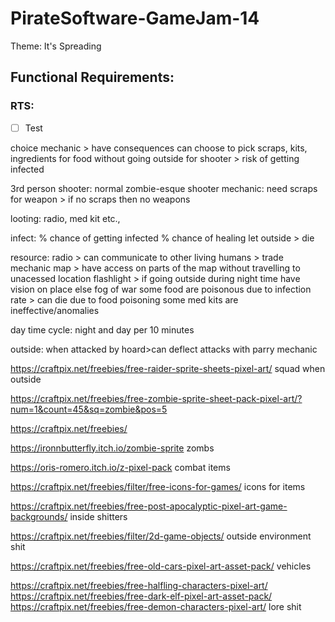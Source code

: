 # PirateSoftware-GameJam-14
Theme: It's Spreading

## Functional Requirements:

### RTS:
- [ ] Test


choice mechanic > have consequences
can choose to pick scraps, kits, ingredients for food without going outside for shooter > risk of getting infected

3rd person shooter:
normal zombie-esque shooter
mechanic: need scraps for weapon > if no scraps then no weapons

looting:
radio, med kit etc.,

infect:
% chance of getting infected
% chance of healing
let outside > die

resource:
radio > can communicate to other living humans > trade mechanic
map > have access on parts of the map without travelling to unacessed location
flashlight > if going outside during night time have vision on place else fog of war
some food are poisonous due to infection rate > can die due to food poisoning
some med kits are ineffective/anomalies

day time cycle: night and day per 10 minutes

outside:
when attacked by hoard>can deflect attacks with parry mechanic


https://craftpix.net/freebies/free-raider-sprite-sheets-pixel-art/
squad when outside

https://craftpix.net/freebies/free-zombie-sprite-sheet-pack-pixel-art/?num=1&count=45&sq=zombie&pos=5

https://craftpix.net/freebies/

https://ironnbutterfly.itch.io/zombie-sprite
zombs

https://oris-romero.itch.io/z-pixel-pack
combat items

https://craftpix.net/freebies/filter/free-icons-for-games/
icons for items

https://craftpix.net/freebies/free-post-apocalyptic-pixel-art-game-backgrounds/
inside shitters

https://craftpix.net/freebies/filter/2d-game-objects/
outside environment shit

https://craftpix.net/freebies/free-old-cars-pixel-art-asset-pack/
vehicles

https://craftpix.net/freebies/free-halfling-characters-pixel-art/
https://craftpix.net/freebies/free-dark-elf-pixel-art-asset-pack/
https://craftpix.net/freebies/free-demon-characters-pixel-art/
lore shit

